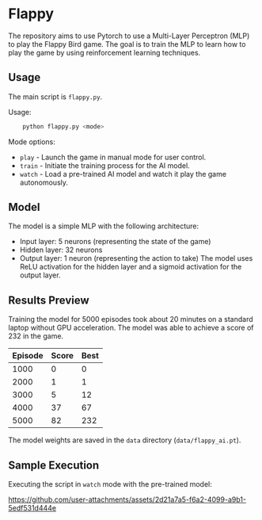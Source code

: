# Flappy

The repository aims to use Pytorch to use a Multi-Layer Perceptron (MLP) to play the Flappy Bird game. The goal is to train the MLP to learn how to play the game by using reinforcement learning techniques.

## Usage

The main script is `flappy.py`.

Usage:
```bash
    python flappy.py <mode>
```
Mode options:
* `play`  - Launch the game in manual mode for user control.
* `train` - Initiate the training process for the AI model.
* `watch` - Load a pre-trained AI model and watch it play the game autonomously.

## Model
The model is a simple MLP with the following architecture:
- Input layer: 5 neurons (representing the state of the game)
- Hidden layer: 32 neurons
- Output layer: 1 neuron (representing the action to take)
The model uses ReLU activation for the hidden layer and a sigmoid activation for the output layer.

## Results Preview

Training the model for 5000 episodes took about 20 minutes on a standard laptop without GPU acceleration. The model was able to achieve a score of 232 in the game.

| Episode | Score | Best |
|---------|-------|------|
| 1000    | 0     | 0    |
| 2000    | 1     | 1    |
| 3000    | 5     | 12   |
| 4000    | 37    | 67   |
| 5000    | 82    | 232  |

The model weights are saved in the `data` directory (`data/flappy_ai.pt`).

## Sample Execution

Executing the script in `watch` mode with the pre-trained model:

https://github.com/user-attachments/assets/2d21a7a5-f6a2-4099-a9b1-5edf531d444e


